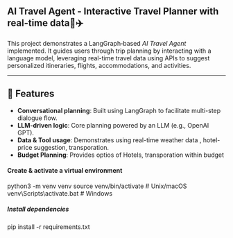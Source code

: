  ## AI Travel Agent - Interactive Travel Planner with real-time data🤖✈️

This project demonstrates a LangGraph‑based *AI Travel Agent* implemented. It guides users through trip planning by interacting with a language model, leveraging real-time travel data using APIs to suggest personalized itineraries, flights, accommodations, and activities.

---

## 🧰 Features

- **Conversational planning**: Built using LangGraph to facilitate multi-step dialogue flow.
- **LLM-driven logic**: Core planning powered by an LLM (e.g., OpenAI GPT).
- **Data & Tool usage**: Demonstrates using real-time weather data , hotel-price suggestion, transporation.
- **Budget Planning**: Provides optios of Hotels, transporation within budget

#### Create & activate a virtual environment

python3 -m venv venv
source venv/bin/activate      # Unix/macOS
venv\Scripts\activate.bat     # Windows


##### Install dependencies

pip install -r requirements.txt





